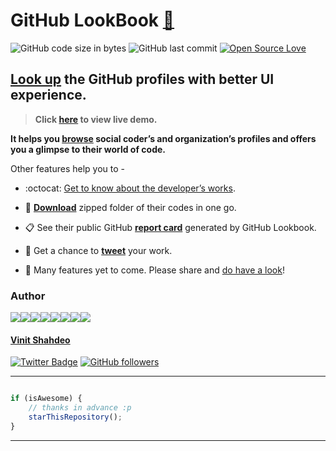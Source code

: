 # GitHub LookBook  [:mag_right:](https://vinitshahdeo.github.io/GitHubLookBook/)

![GitHub code size in bytes](https://img.shields.io/github/languages/code-size/vinitshahdeo/GitHubLookBook?logo=github) ![GitHub last commit](https://img.shields.io/github/last-commit/vinitshahdeo/GitHubLookBook?logo=github) [![Open Source Love](https://badges.frapsoft.com/os/v2/open-source.svg?v=103)](https://github.com/vinitshahdeo)

## [Look up](https://vinitshahdeo.github.io/GitHubLookBook/) the GitHub profiles with better UI experience.

> **Click [here](https://vinitshahdeo.github.io/GitHubLookBook/) to view live demo.**

**It helps you [browse](https://vinitshahdeo.github.io/GitHubLookBook/) social coder’s and organization’s profiles and offers you a glimpse to their world of code.**

Other features help you to -

- :octocat: [Get to know about the developer’s works](https://vinitshahdeo.github.io/GitHubLookBook/).
 
- :file_folder: **[Download](https://vinitshahdeo.github.io/GitHubLookBook/)** zipped folder of their codes in one go.
 
- :clipboard: See their public GitHub **[report card](https://vinitshahdeo.github.io/GitHubLookBook/)** generated by GitHub Lookbook.
 
- :rocket: Get a chance to **[tweet](https://vinitshahdeo.github.io/GitHubLookBook/)** your work.
 
- :construction: Many features yet to come. Please share and [do have a look](https://vinitshahdeo.github.io/GitHubLookBook/)!

### Author

[![](https://sourcerer.io/fame/vinitshahdeo/vinitshahdeo/GitHubLookBook/images/0)](https://sourcerer.io/fame/vinitshahdeo/vinitshahdeo/GitHubLookBook/links/0)[![](https://sourcerer.io/fame/vinitshahdeo/vinitshahdeo/GitHubLookBook/images/1)](https://sourcerer.io/fame/vinitshahdeo/vinitshahdeo/GitHubLookBook/links/1)[![](https://sourcerer.io/fame/vinitshahdeo/vinitshahdeo/GitHubLookBook/images/2)](https://sourcerer.io/fame/vinitshahdeo/vinitshahdeo/GitHubLookBook/links/2)[![](https://sourcerer.io/fame/vinitshahdeo/vinitshahdeo/GitHubLookBook/images/3)](https://sourcerer.io/fame/vinitshahdeo/vinitshahdeo/GitHubLookBook/links/3)[![](https://sourcerer.io/fame/vinitshahdeo/vinitshahdeo/GitHubLookBook/images/4)](https://sourcerer.io/fame/vinitshahdeo/vinitshahdeo/GitHubLookBook/links/4)[![](https://sourcerer.io/fame/vinitshahdeo/vinitshahdeo/GitHubLookBook/images/5)](https://sourcerer.io/fame/vinitshahdeo/vinitshahdeo/GitHubLookBook/links/5)[![](https://sourcerer.io/fame/vinitshahdeo/vinitshahdeo/GitHubLookBook/images/6)](https://sourcerer.io/fame/vinitshahdeo/vinitshahdeo/GitHubLookBook/links/6)[![](https://sourcerer.io/fame/vinitshahdeo/vinitshahdeo/GitHubLookBook/images/7)](https://sourcerer.io/fame/vinitshahdeo/vinitshahdeo/GitHubLookBook/links/7)

#### [Vinit Shahdeo](https://www.linkedin.com/in/vinitshahdeo/)

[![Twitter Badge](https://img.shields.io/twitter/follow/Vinit_Shahdeo.svg?style=social)](https://twitter.com/Vinit_Shahdeo) [![GitHub followers](https://img.shields.io/github/followers/vinitshahdeo.svg?label=Follow%20@vinitshahdeo&style=social)](https://github.com/vinitshahdeo/)

---------

```javascript

if (isAwesome) {
    // thanks in advance :p
    starThisRepository();
}

```

-----------
